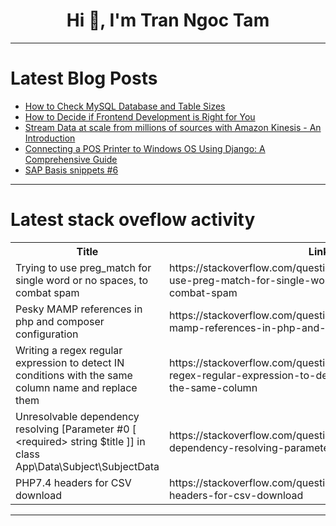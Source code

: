 <h1 align="center">Hi 👋, I'm Tran Ngoc Tam</h1>

---

# Latest Blog Posts 
<!-- BLOG-POST-LIST:START -->
- [How to Check MySQL Database and Table Sizes](https://dev.to/drupaladmin/how-to-check-mysql-database-and-table-sizes-2ep2)
- [How to Decide if Frontend Development is Right for You](https://dev.to/bingecoder89/how-to-decide-if-frontend-development-is-right-for-you-3b5l)
- [Stream Data at scale from millions of sources with Amazon Kinesis - An Introduction](https://dev.to/asanka_botheju/stream-data-at-scale-from-millions-of-sources-with-amazon-kinesis-an-introduction-2kg1)
- [Connecting a POS Printer to Windows OS Using Django: A Comprehensive Guide](https://dev.to/tarek_eissa/connecting-a-pos-printer-to-windows-os-using-django-a-comprehensive-guide-33km)
- [SAP Basis snippets #6](https://dev.to/ashwinsharmap/sap-basis-snippets-6-4p9c)
<!-- BLOG-POST-LIST:END -->

---

# Latest stack oveflow activity
<table>
  <tr><th>Title</th><th>Link</th></tr>
  <!-- STACKOVERFLOW:START --><tr><td>Trying to use preg_match for single word or no spaces, to combat spam</td><td>https://stackoverflow.com/questions/78507899/trying-to-use-preg-match-for-single-word-or-no-spaces-to-combat-spam</td></tr><tr><td>Pesky MAMP references in php and composer configuration</td><td>https://stackoverflow.com/questions/78507874/pesky-mamp-references-in-php-and-composer-configuration</td></tr><tr><td>Writing a regex regular expression to detect IN conditions with the same column name and replace them</td><td>https://stackoverflow.com/questions/78507731/writing-a-regex-regular-expression-to-detect-in-conditions-with-the-same-column</td></tr><tr><td>Unresolvable dependency resolving [Parameter #0 [ &lt;required&gt; string $title ]] in class App\Data\Subject\SubjectData</td><td>https://stackoverflow.com/questions/78507674/unresolvable-dependency-resolving-parameter-0-required-string-title-in</td></tr><tr><td>PHP7.4 headers for CSV download</td><td>https://stackoverflow.com/questions/78507673/php7-4-headers-for-csv-download</td></tr><!-- STACKOVERFLOW:END -->
</table>

---


